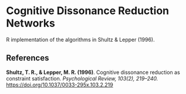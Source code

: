 # Cognitive Dissonance Reduction Networks

R implementation of the algorithms in Shultz & Lepper (1996).

## References

**Shultz, T. R., & Lepper, M. R. (1996)**. Cognitive dissonance reduction as constraint satisfaction. *Psychological Review, 103(2), 219–240.* https://doi.org/10.1037/0033-295x.103.2.219
